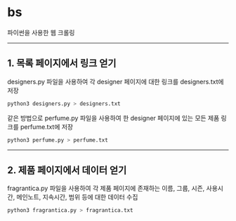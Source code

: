 # bs

파이썬을 사용한 웹 크롤링

---
## 1. 목록 페이지에서 링크 얻기

designers.py 파일을 사용하여 각 designer 페이지에 대한 링크를 designers.txt에 저장

```bash
python3 designers.py > designers.txt
```
같은 방법으로 perfume.py 파일을 사용하여 한 designer 페이지에 있는 모든 제품 링크를 perfume.txt에 저장

```bash
python3 perfume.py > perfume.txt
```

---
## 2. 제품 페이지에서 데이터 얻기

fragrantica.py 파일을 사용하여 각 제품 페이지에 존재하는
이름, 그룹, 시즌, 사용시간, 메인노트, 지속시간, 범위 등에 대한 데이터 수집

```bash
python3 fragrantica.py > fragrantica.txt
```
